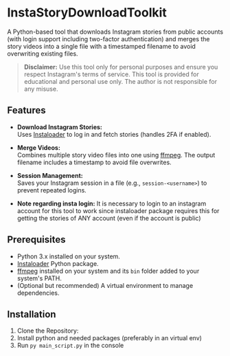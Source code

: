 # InstaStoryDownloadToolkit

A Python-based tool that downloads Instagram stories from public accounts (with login support including two-factor authentication) and merges the story videos into a single file with a timestamped filename to avoid overwriting existing files.

> **Disclaimer:** Use this tool only for personal purposes and ensure you respect Instagram's terms of service.
> This tool is provided for educational and personal use only. The author is not responsible for any misuse.

## Features

- **Download Instagram Stories:**  
  Uses [Instaloader](https://instaloader.github.io/) to log in and fetch stories (handles 2FA if enabled).
  
- **Merge Videos:**  
  Combines multiple story video files into one using [ffmpeg](https://ffmpeg.org/). The output filename includes a timestamp to avoid file overwrites.

- **Session Management:**  
  Saves your Instagram session in a file (e.g., `session-<username>`) to prevent repeated logins.

- **Note regarding insta login:**
 It is necessary to login to an instagram account for this tool to work since instaloader package requires this for getting the stories of ANY account (even if the account is public)

## Prerequisites

- Python 3.x installed on your system.
- [Instaloader](https://instaloader.github.io/) Python package.
- [ffmpeg](https://ffmpeg.org/) installed on your system and its `bin` folder added to your system's PATH.
- (Optional but recommended) A virtual environment to manage dependencies.

## Installation

1. Clone the Repository:
2. Install python and needed packages (preferably in an virtual env)
3. Run `py main_script.py` in the console
